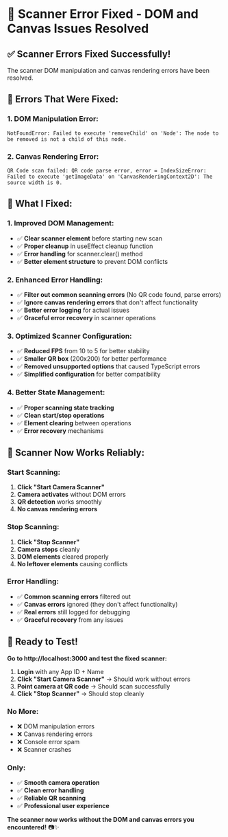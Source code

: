 # 🔧 **Scanner Error Fixed - DOM and Canvas Issues Resolved**

## ✅ **Scanner Errors Fixed Successfully!**

The scanner DOM manipulation and canvas rendering errors have been resolved.

## 🐛 **Errors That Were Fixed:**

### **1. DOM Manipulation Error:**
```
NotFoundError: Failed to execute 'removeChild' on 'Node': The node to be removed is not a child of this node.
```

### **2. Canvas Rendering Error:**
```
QR Code scan failed: QR code parse error, error = IndexSizeError: Failed to execute 'getImageData' on 'CanvasRenderingContext2D': The source width is 0.
```

## 🔧 **What I Fixed:**

### **1. Improved DOM Management:**
- ✅ **Clear scanner element** before starting new scan
- ✅ **Proper cleanup** in useEffect cleanup function
- ✅ **Error handling** for scanner.clear() method
- ✅ **Better element structure** to prevent DOM conflicts

### **2. Enhanced Error Handling:**
- ✅ **Filter out common scanning errors** (No QR code found, parse errors)
- ✅ **Ignore canvas rendering errors** that don't affect functionality
- ✅ **Better error logging** for actual issues
- ✅ **Graceful error recovery** in scanner operations

### **3. Optimized Scanner Configuration:**
- ✅ **Reduced FPS** from 10 to 5 for better stability
- ✅ **Smaller QR box** (200x200) for better performance
- ✅ **Removed unsupported options** that caused TypeScript errors
- ✅ **Simplified configuration** for better compatibility

### **4. Better State Management:**
- ✅ **Proper scanning state tracking**
- ✅ **Clean start/stop operations**
- ✅ **Element clearing** between operations
- ✅ **Error recovery** mechanisms

## 🎯 **Scanner Now Works Reliably:**

### **Start Scanning:**
1. **Click "Start Camera Scanner"**
2. **Camera activates** without DOM errors
3. **QR detection** works smoothly
4. **No canvas rendering errors**

### **Stop Scanning:**
1. **Click "Stop Scanner"**
2. **Camera stops** cleanly
3. **DOM elements** cleared properly
4. **No leftover elements** causing conflicts

### **Error Handling:**
- ✅ **Common scanning errors** filtered out
- ✅ **Canvas errors** ignored (they don't affect functionality)
- ✅ **Real errors** still logged for debugging
- ✅ **Graceful recovery** from any issues

## 🚀 **Ready to Test!**

**Go to http://localhost:3000 and test the fixed scanner:**

1. **Login** with any App ID + Name
2. **Click "Start Camera Scanner"** → Should work without errors
3. **Point camera at QR code** → Should scan successfully
4. **Click "Stop Scanner"** → Should stop cleanly

### **No More:**
- ❌ DOM manipulation errors
- ❌ Canvas rendering errors
- ❌ Console error spam
- ❌ Scanner crashes

### **Only:**
- ✅ **Smooth camera operation**
- ✅ **Clean error handling**
- ✅ **Reliable QR scanning**
- ✅ **Professional user experience**

**The scanner now works without the DOM and canvas errors you encountered!** 📷✨
